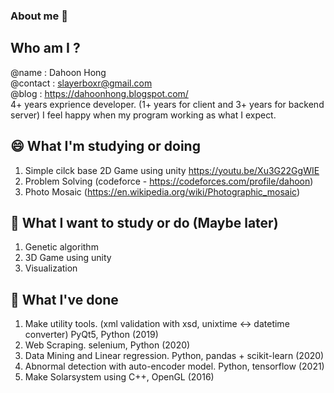 ### About me 👋
## Who am I ?
@name : Dahoon Hong  
@contact : slayerboxr@gmail.com  
@blog : https://dahoonhong.blogspot.com/  
4+ years exprience developer. (1+ years for client and 3+ years for backend server)
I feel happy when my program working as what I expect.


## 😄 What I'm studying or doing
1. Simple cilck base 2D Game using unity
   https://youtu.be/Xu3G22GgWIE
2. Problem Solving (codeforce - https://codeforces.com/profile/dahoon)
3. Photo Mosaic (https://en.wikipedia.org/wiki/Photographic_mosaic)

   
## 🔭 What I want to study or do (Maybe later)
1. Genetic algorithm
2. 3D Game using unity
3. Visualization


## 🌱 What I've done
1. Make utility tools. (xml validation with xsd, unixtime <-> datetime converter) PyQt5, Python (2019)
2. Web Scraping. selenium, Python (2020)
3. Data Mining and Linear regression. Python, pandas + scikit-learn (2020)
4. Abnormal detection with auto-encoder model. Python, tensorflow (2021)
5. Make Solarsystem using C++, OpenGL (2016)

<!--
- 🔭 I’m currently working on ...
  * Samsung Electronics 
  Backend Engineer
- 🌱 I’m currently learning ...
- 👯 I’m looking to collaborate on ...
- 🤔 I’m looking for help with ...
- 💬 Ask me about ...
- 📫 How to reach me: ...
- 😄 Pronouns: ...
- ⚡ Fun fact: ...
->
